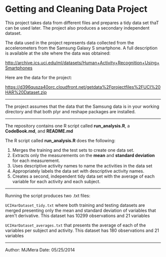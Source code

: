 Getting and Cleaning Data Project
=========

This project takes data from different files and prepares a tidy data set thaT can be used later. The project also produces a secondary independent dataset.

The data used in the project represents data collected from the accelerometers from the Samsung Galaxy S smartphone. A full description is available at the site where the data was obtained: 

http://archive.ics.uci.edu/ml/datasets/Human+Activity+Recognition+Using+Smartphones

Here are the data for the project: 

https://d396qusza40orc.cloudfront.net/getdata%2Fprojectfiles%2FUCI%20HAR%20Dataset.zip 
***
The project assumes that the data that the Samsung data is in your working directory and that both plyr and reshape packages are installed.
***
The repository contains one R script called **run_analysis.R**, a **CodeBook.md**, and **README.md**

The  R script called **run_analysis.R** does the following:
1. Merges the training and the test sets to create one data set.
2. Extracts only the measurements on the **mean** and **standard deviation** for each measurement. 
3. Uses descriptive activity names to name the activities in the data set
4. Appropriately labels the data set with descriptive activity names. 
5. Creates a second, independent tidy data set with the average of each variable for each activity and each subject. 
***
Running the script produces two .txt files:

`UCIHarDataset_tidy.txt` where both training and testing datasets are merged presenting only the mean and standard deviation of variables that aren't derivative. This dataset has 10299 observations and 21 variables

`UCIHarDataset_averages.txt` that presents the average of each of the variables per subject and activity. This dataset has 180 observations and 21 variables

***
Author: MJMera
Date: 05/25/2014